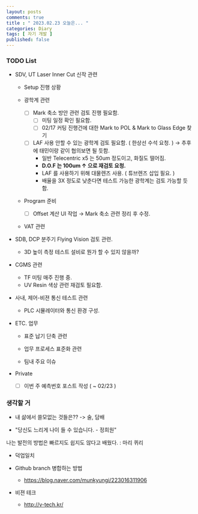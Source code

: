 ```yaml
---
layout: posts
comments: true
title : " 2023.02.23 오늘은... "
categories: Diary
tags: [ 자기 개발 ]
published: false
---
```


### TODO List

- SDV, UT Laser Inner Cut 신작 관련

  - Setup 진행 상황

  - 광학계 관련
    - [ ] Mark 축소 방안 관련 검토 진행 필요함.
      - [ ] 미팅 일정 확인 필요함.
      - [ ] 02/17 커팅 진행건에 대한 Mark to POL & Mark to Glass Edge 찾기

    - [ ] LAF 사용 안할 수 있는 광학계 검토 필요함. ( 한상선 수석 요청. ) → 추후에 태민이랑 같이 협의보면 될 듯함.
      - 일반 Telecentric x5 는 50um 정도이고, 화질도 떨어짐.
      - **D.O.F 는 100um ↑ 으로 재검토 요청.**
      - LAF 를 사용하기 위해 대물렌즈 사용. ( 튜브렌즈 삽입 필요. )
      - 배율을 3X 정도로 낮춘다면 테스트 가능한 광학계는 검토 가능할 듯 함.

  - Program 준비
    - [ ] Offset 계산 UI 작업 → Mark 축소 관련 정리 후 수정.

  - VAT 관련

- SDB, DCP 분주기 Flying Vision 검토 관련.
  - 3D 높이 측정 테스트 설비로 뭔가 할 수 있지 않을까?

- CGMS 관련
  - TF 미팅 매주 진행 중.
  - UV Resin 색상 관련 재검토 필요함.

- 사내, 제어-비젼 통신 테스트 관련
  - PLC 시뮬레이터와 통신 환경 구성.

- ETC. 업무
  - 표준 납기 단축 관련

  - 업무 프로세스 표준화 관련

  - 팀내 주요 이슈

- Private
  - [ ] 이번 주 예측번호 포스트 작성 ( ~ 02/23 )

### 생각할 거

- 내 삶에서 쓸모없는 것들은?? -> 술, 담배

- "당신도 느리게 나이 들 수 있습니다. - 정희원"

나는 발전의 방법은 빠르지도 쉽지도 않다고 배웠다.
 : 마리 퀴리

- 덕업일치

- Github branch 병합하는 방법
  - <https://blog.naver.com/munkyungi/223016311906>

- 비젼 테크
  - <http://v-tech.kr/>
